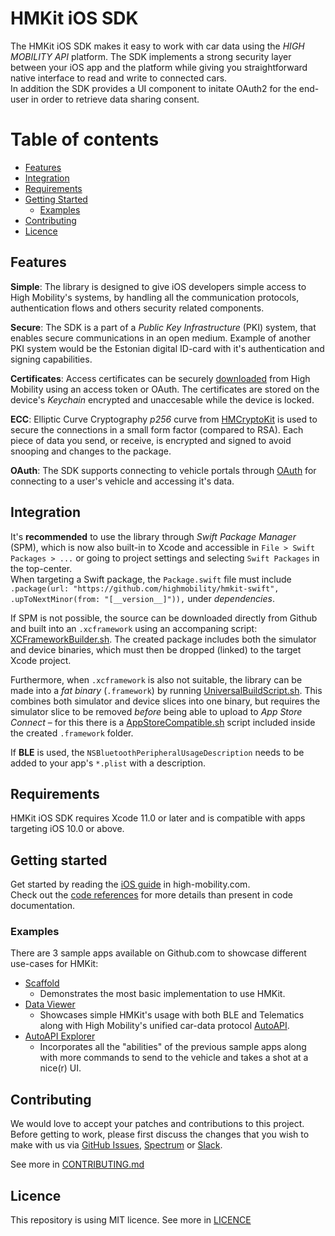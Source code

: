 # HMKit iOS SDK

The HMKit iOS SDK makes it easy to work with car data using the *HIGH MOBILITY API* platform. The SDK implements a strong security layer between your iOS app and the platform while giving you straightforward native interface to read and write to connected cars.  
In addition the SDK provides a UI component to initate OAuth2 for the end-user in order to retrieve data sharing consent.

Table of contents
=================
<!--ts-->
   * [Features](#features)
   * [Integration](#integration)
   * [Requirements](#requirements)
   * [Getting Started](#getting-started)
      * [Examples](#examples)
   * [Contributing](#contributing)
   * [Licence](#licence)
<!--te-->


## Features

**Simple**: The library is designed to give iOS developers simple access to High Mobility's systems, by handling all the communication protocols, authentication flows and others security related components.

**Secure**: The SDK is a part of a *Public Key Infrastructure* (PKI) system, that enables secure communications in an open medium. Example  of another PKI system would be the Estonian digital ID-card with it's authentication and signing capabilities.

**Certificates**: Access certificates can be securely [downloaded](https://high-mobility.com/learn/documentation/mobile-sdks/ios/telematics/telematics/#download-ac) from High Mobility using an access token or OAuth. The certificates are stored on the device's *Keychain* encrypted and unaccesable while the device is locked.

**ECC**: Elliptic Curve Cryptography *p256* curve from [HMCryptoKit](https://github.com/highmobility/hmcryptokit-swift) is used to secure the connections in a small form factor (compared to RSA). Each piece of data you send, or receive, is encrypted and signed to avoid snooping and changes to the package.

**OAuth**: The SDK supports connecting to vehicle portals through [OAuth](https://high-mobility.com/learn/documentation/mobile-sdks/ios/oauth/oauth/) for connecting to a user's vehicle and accessing it's data.


## Integration

It's **recommended** to use the library through *Swift Package Manager* (SPM), which is now also built-in to Xcode and accessible in `File > Swift Packages > ...` or  going to project settings and selecting `Swift Packages` in the top-center.  
When targeting a Swift package, the `Package.swift` file must include `.package(url: "https://github.com/highmobility/hmkit-swift", .upToNextMinor(from: "[__version__]")),` under *dependencies*.
  

If SPM is not possible, the source can be downloaded directly from Github
and built into an `.xcframework` using an accompaning script: [XCFrameworkBuilder.sh](https://github.com/highmobility/hmkit-swift/tree/master/Scripts/XCFrameworkBuilder.sh). The created package includes both the simulator and device binaries, which must then be dropped (linked) to the target Xcode project.

Furthermore, when `.xcframework` is also not suitable, the library can be made into a *fat binary* (`.framework`) by running [UniversalBuildScript.sh](https://github.com/highmobility/hmkit-swift/tree/master/Scripts/UniversalBuildScript.sh). This combines both simulator and device slices into one binary, but requires the simulator slice to be removed *before* being able to upload to *App Store Connect* – for this there is a [AppStoreCompatible.sh](https://github.com/highmobility/hmkit-swift/tree/master/Scripts/AppStoreCompatible.sh) script included inside the created `.framework` folder.


If **BLE** is used, the `NSBluetoothPeripheralUsageDescription` needs to be added to your app's `*.plist` with a description.

## Requirements

HMKit iOS SDK requires Xcode 11.0 or later and is compatible with apps targeting iOS 10.0 or above.


## Getting started

Get started by reading the [iOS guide](https://high-mobility.com/learn/tutorials/sdk/ios/) in high-mobility.com.  
Check out the [code references](https://high-mobility.com/learn/documentation/mobile-sdks/ios/local-device/local-device/) for more details than present in code documentation.

### Examples

There are 3 sample apps available on Github.com to showcase different use-cases for HMKit:

- [Scaffold](https://github.com/highmobility/hm-ios-scaffold) 
  - Demonstrates the most basic implementation to use HMKit.
- [Data Viewer](https://github.com/highmobility/hm-ios-data-viewer)
  -  Showcases simple HMKit's usage with both BLE and Telematics along with High Mobility's unified car-data protocol [AutoAPI](https://high-mobility.com/learn/tutorials/getting-started/auto-api-guide/).
- [AutoAPI Explorer](https://github.com/highmobility/hm-ios-auto-api-explorer)
  - Incorporates all the "abilities" of the previous sample apps along with more commands to send to the vehicle and takes a shot at a nice(r) UI.


## Contributing

We would love to accept your patches and contributions to this project. Before getting to work, please first discuss the changes that you wish to make with us via [GitHub Issues](https://github.com/highmobility/hmkit-swift/issues), [Spectrum](https://spectrum.chat/high-mobility/) or [Slack](https://slack.high-mobility.com/).

See more in [CONTRIBUTING.md](https://github.com/highmobility/hmkit-swift/tree/master/CONTRIBUTING.md)


## Licence

This repository is using MIT licence. See more in [LICENCE](https://github.com/highmobility/hmkit-swift/tree/master/LICENCE)
